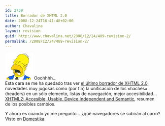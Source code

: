 ```yaml
---
id: 2759
title: Borrador de XHTML 2.0
date: 2008-12-24T16:41:48+02:00
author: Chavalina
layout: revision
guid: http://www.chavalina.net/2008/12/24/489-revision-2/
permalink: /2008/12/24/489-revision-2/
---
```

<img class="imgizqda" src="/imagenes/emoticonos/homer-mmm.jpg" alt="Mmmmm" /> Ooohhhh…  
Esta cara se me ha quedado tras ver <a href="http://www.w3.org/TR/xhtml2/" target="_blank">el último borrador de <acronym title="eXtended HyperText Markup Language">XHTML</acronym> 2.0</a>, novedades muy jugosas como (por fin) la unificación de los «haches» (headers) en un sólo elemento, listas de navegación, mejor accesibilidad…  
<a href="http://www.w3.org/2005/Talks/05-steven-xtech/" target="_blank">XHTML2: Accesible, Usable, Device Independent and Semantic</a>, resumen de los posibles cambios.

Y ahora es cuando yo me pregunto… ¿qué navegadores se subirán al carro?  
Visto en <a href="http://www.domestika.org/" target="_blank">Domestika</a>